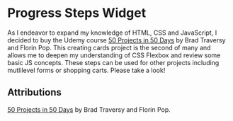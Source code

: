 # Progress Steps Widget

As I endeavor to expand my knowledge of HTML, CSS and JavaScript, I decided to
buy the Udemy course
[50 Projects in 50 Days](https://www.udemy.com/course/50-projects-50-days/learn/lecture/23594652#overview)
by Brad Traversy and Florin Pop. This creating cards project is the second of
many and allows me to deepen my understanding of CSS Flexbox and review some
basic JS concepts. These steps can be used for other projects including
mutlilevel forms or shopping carts. Please take a look!

## Attributions

[50 Projects in 50 Days](https://www.udemy.com/course/50-projects-50-days/learn/lecture/23594652#overview)
by Brad Traversy and Florin Pop.
